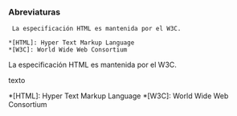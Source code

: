 ### Abreviaturas
    
     La especificación HTML es mantenida por el W3C. 
  
    *[HTML]: Hyper Text Markup Language
    *[W3C]: World Wide Web Consortium

La especificación HTML es mantenida por el W3C.

texto

*[HTML]: Hyper Text Markup Language
*[W3C]: World Wide Web Consortium

